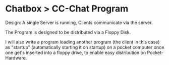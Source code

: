 # Chatbox > CC-Chat Program

Design: A single Server is running, Clients communicate via the server.

The Program is designed to be distributed via a Floppy Disk.

I will also write a program loading another program (the client in this case) as "startup" (automatically starting it on startup) on a pocket computer once one get's inserted into a floppy drive, to enable easy distribution on Pocket-Hardware.